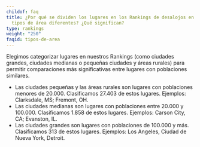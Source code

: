 ```yaml
---
childof: faq
title: ¿Por qué se dividen los lugares en los Rankings de desalojos en tres
  tipos de área diferentes? ¿Qué significan?
type: rankings
weight: "250"
faqid: tipos-de-area
---
```

Elegimos categorizar lugares en nuestros Rankings (como ciudades grandes, ciudades medianas o pequeñas ciudades y áreas rurales) para permitir comparaciones más significativas entre lugares con poblaciones similares.

* Las ciudades pequeñas y las áreas rurales son lugares con poblaciones menores de 20.000. Clasificamos 27.403 de estos lugares. Ejemplos: Clarksdale, MS; Fremont, OH.
* Las ciudades medianas son lugares con poblaciones entre 20.000 y 100.000. Clasificamos 1.858 de estos lugares. Ejemplos: Carson City, CA; Evanston, IL.
* Las ciudades grandes son lugares con poblaciones de 100.000 y más. Clasificamos 313 de estos lugares. Ejemplos: Los Angeles, Ciudad de Nueva York, Detroit.